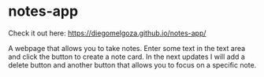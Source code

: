 # notes-app

Check it out here: https://diegomelgoza.github.io/notes-app/

A webpage that allows you to take notes. Enter some text in the text area and click the button to create a note card.
In the next updates I will add a delete button and another button that allows you to focus on a specific note.
